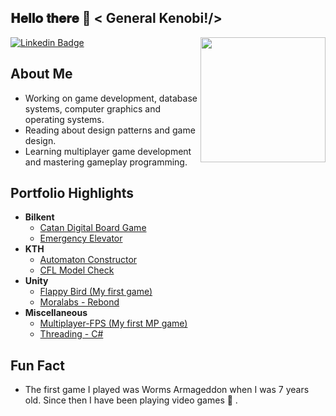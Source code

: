 <h2> 𝐇𝐞𝐥𝐥𝐨 𝐭𝐡𝐞𝐫𝐞 👋 < General Kenobi!/></h2>

<img align='right' src='https://media.giphy.com/media/LmNwrBhejkK9EFP504/giphy.gif' width='200"'>

 [![Linkedin Badge](https://img.shields.io/badge/-CevatAykanSevinc-blue?style=flat-square&logo=Linkedin&logoColor=white&link=https://www.linkedin.com/in/cevataykansevinc/)](https://www.linkedin.com/in/cevataykansevinc/) 
 
## About Me
* Working on game development, database systems, computer graphics and operating systems.
* Reading about design patterns and game design.
* Learning multiplayer game development and mastering gameplay programming.

## Portfolio Highlights
* **Bilkent**
  * [Catan Digital Board Game](https://github.com/cevataykans/catan-digital-board-game) 
  * [Emergency Elevator](https://github.com/cevataykans/emergency-elevator)
* **KTH**
  * [Automaton Constructor](https://github.com/cevataykans/automaton-constructor)
  * [CFL Model Check](https://github.com/cevataykans/cfl-model-checking-flow-graph)
* **Unity**
  * [Flappy Bird (My first game)](https://github.com/cevataykans/unity-flappy-bird-replica)
  * [Moralabs - Rebond](https://play.google.com/store/apps/details?id=com.moralabs.journey&hl=en_US)
* **Miscellaneous**
   * [Multiplayer-FPS (My first MP game)](https://github.com/cevataykans/custom-multiplayer)
   * [Threading - C#](https://github.com/cevataykans/threading-examples)

## Fun Fact
* The first game I played was Worms Armageddon when I was 7 years old. Since then I have been playing video games 🌱 .

<!--
**cevataykans/cevataykans** is a ✨ _special_ ✨ repository because its `README.md` (this file) appears on your GitHub profile.

Here are some ideas to get you started:

- 🔭 I’m currently working on ...
- 🌱 I’m currently learning ...
- 👯 I’m looking to collaborate on ...
- 🤔 I’m looking for help with ...
- 💬 Ask me about ...
- 📫 How to reach me: ...
- 😄 Pronouns: ...
- ⚡ Fun fact: ...
-->



